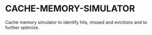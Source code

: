 # CACHE-MEMORY-SIMULATOR
Cache memory simulator to identify hits, missed and evictions and to further optimize.
